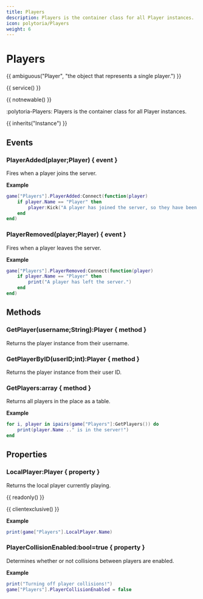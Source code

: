 ```yaml
---
title: Players
description: Players is the container class for all Player instances.
icon: polytoria/Players
weight: 6
---
```


# Players

{{ ambiguous("Player", "the object that represents a single player.") }}

{{ service() }}

{{ notnewable() }}

:polytoria-Players: Players is the container class for all Player instances.

{{ inherits("Instance") }}

## Events

### PlayerAdded(player;Player) { event }

Fires when a player joins the server.

**Example**

```lua
game["Players"].PlayerAdded:Connect(function(player)
    if player.Name == "Player" then
        player:Kick("A player has joined the server, so they have been removed.")
    end
end)
```

### PlayerRemoved(player;Player) { event }

Fires when a player leaves the server.

**Example**

```lua
game["Players"].PlayerRemoved:Connect(function(player)
    if player.Name == "Player" then
        print("A player has left the server.")
    end
end)
```

## Methods

### GetPlayer(username;String):Player { method }

Returns the player instance from their username.

### GetPlayerByID(userID;int):Player { method }

Returns the player instance from their user ID.

### GetPlayers:array { method }

Returns all players in the place as a table.

**Example**

```lua
for i, player in ipairs(game["Players"]:GetPlayers()) do
    print(player.Name .." is in the server!")
end
```

## Properties

### LocalPlayer:Player { property }

Returns the local player currently playing.

{{ readonly() }}

{{ clientexclusive() }}

**Example**

```lua
print(game["Players"].LocalPlayer.Name)
```

### PlayerCollisionEnabled:bool=true { property }

Determines whether or not collisions between players are enabled.

**Example**

```lua
print("Turning off player collisions!")
game["Players"].PlayerCollisionEnabled = false
```
